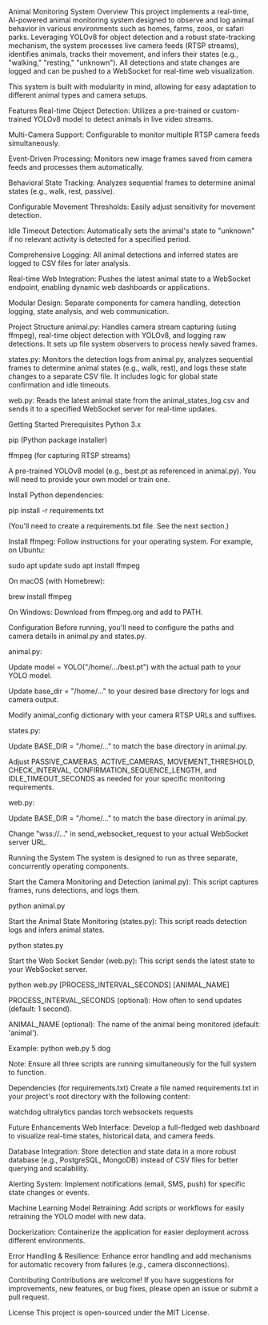 Animal Monitoring System
Overview
This project implements a real-time, AI-powered animal monitoring system designed to observe and log animal behavior in various environments such as homes, farms, zoos, or safari parks. Leveraging YOLOv8 for object detection and a robust state-tracking mechanism, the system processes live camera feeds (RTSP streams), identifies animals, tracks their movement, and infers their states (e.g., "walking," "resting," "unknown"). All detections and state changes are logged and can be pushed to a WebSocket for real-time web visualization.

This system is built with modularity in mind, allowing for easy adaptation to different animal types and camera setups.

Features
Real-time Object Detection: Utilizes a pre-trained or custom-trained YOLOv8 model to detect animals in live video streams.

Multi-Camera Support: Configurable to monitor multiple RTSP camera feeds simultaneously.

Event-Driven Processing: Monitors new image frames saved from camera feeds and processes them automatically.

Behavioral State Tracking: Analyzes sequential frames to determine animal states (e.g., walk, rest, passive).

Configurable Movement Thresholds: Easily adjust sensitivity for movement detection.

Idle Timeout Detection: Automatically sets the animal's state to "unknown" if no relevant activity is detected for a specified period.

Comprehensive Logging: All animal detections and inferred states are logged to CSV files for later analysis.

Real-time Web Integration: Pushes the latest animal state to a WebSocket endpoint, enabling dynamic web dashboards or applications.

Modular Design: Separate components for camera handling, detection logging, state analysis, and web communication.

Project Structure
animal.py: Handles camera stream capturing (using ffmpeg), real-time object detection with YOLOv8, and logging raw detections. It sets up file system observers to process newly saved frames.

states.py: Monitors the detection logs from animal.py, analyzes sequential frames to determine animal states (e.g., walk, rest), and logs these state changes to a separate CSV file. It includes logic for global state confirmation and idle timeouts.

web.py: Reads the latest animal state from the animal_states_log.csv and sends it to a specified WebSocket server for real-time updates.

Getting Started
Prerequisites
Python 3.x

pip (Python package installer)

ffmpeg (for capturing RTSP streams)

A pre-trained YOLOv8 model (e.g., best.pt as referenced in animal.py). You will need to provide your own model or train one.

Install Python dependencies:

pip install -r requirements.txt

(You'll need to create a requirements.txt file. See the next section.)

Install ffmpeg: Follow instructions for your operating system. For example, on Ubuntu:

sudo apt update
sudo apt install ffmpeg

On macOS (with Homebrew):

brew install ffmpeg

On Windows: Download from ffmpeg.org and add to PATH.

Configuration
Before running, you'll need to configure the paths and camera details in animal.py and states.py.

animal.py:

Update model = YOLO("/home/.../best.pt") with the actual path to your YOLO model.

Update base_dir = "/home/..." to your desired base directory for logs and camera output.

Modify animal_config dictionary with your camera RTSP URLs and suffixes.

states.py:

Update BASE_DIR = "/home/..." to match the base directory in animal.py.

Adjust PASSIVE_CAMERAS, ACTIVE_CAMERAS, MOVEMENT_THRESHOLD, CHECK_INTERVAL, CONFIRMATION_SEQUENCE_LENGTH, and IDLE_TIMEOUT_SECONDS as needed for your specific monitoring requirements.

web.py:

Update BASE_DIR = "/home/..." to match the base directory in animal.py.

Change "wss://..." in send_websocket_request to your actual WebSocket server URL.

Running the System
The system is designed to run as three separate, concurrently operating components.

Start the Camera Monitoring and Detection (animal.py):
This script captures frames, runs detections, and logs them.

python animal.py

Start the Animal State Monitoring (states.py):
This script reads detection logs and infers animal states.

python states.py

Start the Web Socket Sender (web.py):
This script sends the latest state to your WebSocket server.

python web.py [PROCESS_INTERVAL_SECONDS] [ANIMAL_NAME]

PROCESS_INTERVAL_SECONDS (optional): How often to send updates (default: 1 second).

ANIMAL_NAME (optional): The name of the animal being monitored (default: 'animal').

Example: python web.py 5 dog

Note: Ensure all three scripts are running simultaneously for the full system to function.

Dependencies (for requirements.txt)
Create a file named requirements.txt in your project's root directory with the following content:

watchdog
ultralytics
pandas
torch
websockets
requests

Future Enhancements
Web Interface: Develop a full-fledged web dashboard to visualize real-time states, historical data, and camera feeds.

Database Integration: Store detection and state data in a more robust database (e.g., PostgreSQL, MongoDB) instead of CSV files for better querying and scalability.

Alerting System: Implement notifications (email, SMS, push) for specific state changes or events.

Machine Learning Model Retraining: Add scripts or workflows for easily retraining the YOLO model with new data.

Dockerization: Containerize the application for easier deployment across different environments.

Error Handling & Resilience: Enhance error handling and add mechanisms for automatic recovery from failures (e.g., camera disconnections).

Contributing
Contributions are welcome! If you have suggestions for improvements, new features, or bug fixes, please open an issue or submit a pull request.

License
This project is open-sourced under the MIT License.
